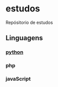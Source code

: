 # estudos
Repósitorio de estudos


## Linguagens
### [python](python/READEME.md)
### php
### javaScript



